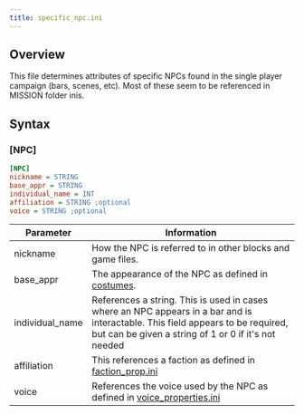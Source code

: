 ```yaml
---
title: specific_npc.ini
---
```


## Overview

This file determines attributes of specific NPCs found in the single player campaign (bars, scenes, etc). Most of these seem to be referenced in MISSION folder inis.

## Syntax

### [NPC]

```ini
[NPC]
nickname = STRING
base_appr = STRING
individual_name = INT
affiliation = STRING ;optional
voice = STRING ;optional
```

| Parameter       | Information                                                                                                                                                                             |
| --------------- | --------------------------------------------------------------------------------------------------------------------------------------------------------------------------------------- |
| nickname        | How the NPC is referred to in other blocks and game files.                                                                                                                              |
| base_appr       | The appearance of the NPC as defined in [costumes](../../../typed-inis/costumes.md).                                                                                                 |
| individual_name | References a string. This is used in cases where an NPC appears in a bar and is interactable. This field appears to be required, but can be given a string of 1 or 0 if it's not needed |
| affiliation     | This references a faction as defined in [faction_prop.ini](./faction_prop.ini.md)                                                                                                       |
| voice           | References the voice used by the NPC as defined in [voice_properties.ini](./voice_properties.ini.md)                                                                                    |
